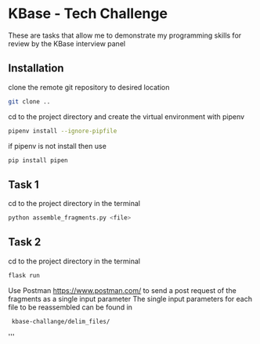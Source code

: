 # KBase - Tech Challenge

These are tasks that allow me to demonstrate my programming skills for review by the KBase interview panel

## Installation

clone the remote git repository to desired location

```bash
git clone ..
```

cd to the project directory and create the virtual environment with pipenv

```bash
pipenv install --ignore-pipfile
```

if pipenv is not install then use

 ```bash
 pip install pipen
 ```

## Task 1

cd to the project directory in the terminal

```bash
python assemble_fragments.py <file>
```

## Task 2

cd to the project directory in the terminal

```bash
flask run
```

Use Postman https://www.postman.com/ to send a post request of the fragments as a single input parameter
The single input parameters for each file to be reassembled can be found in

```bash
 kbase-challange/delim_files/
 ```
'''
